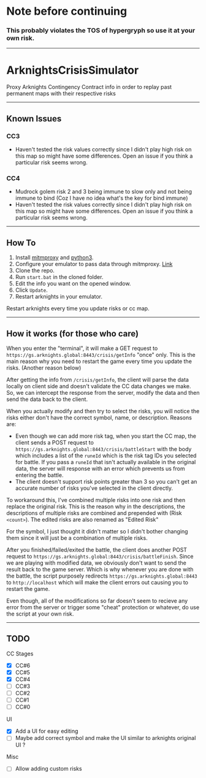 # Note before continuing 

### This probably violates the TOS of hypergryph so use it at your own risk.

____________

# ArknightsCrisisSimulator
Proxy Arknights Contingency Contract info in order to replay past permanent maps with their respective risks
_____
## Known Issues
### CC3
- Haven't tested the risk values correctly since I didn't play high risk on this map so might have some differences. Open an issue if you think a particular risk seems wrong.

### CC4 
- Mudrock golem risk 2 and 3 being immune to slow only and not being immune to bind (Coz I have no idea what's the key for bind immune)
- Haven't tested the risk values correctly since I didn't play high risk on this map so might have some differences. Open an issue if you think a particular risk seems wrong.
_____
## How To

1. Install [mitmproxy](https://mitmproxy.org/) and [python3](https://www.python.org/downloads/).
2. Configure your emulator to pass data through mitmproxy. [Link](https://docs.mitmproxy.org/stable/overview-getting-started/)
3. Clone the repo.
4. Run `start.bat` in the cloned folder.
5. Edit the info you want on the opened window.
6. Click `Update`.
7. Restart arknights in your emulator.

Restart arknights every time you update risks or cc map.

_____
## How it works (for those who care)

When you enter the "terminal", it will make a GET request to `https://gs.arknights.global:8443/crisis/getInfo` "once" only. This is the main reason why you need to restart the game every time you update the risks. (Another reason below)

After getting the info from `/crisis/getInfo`, the client will parse the data locally on client side and doesn't validate the CC data changes we make. So, we can intercept the response from the server, modify the data and then send the data back to the client.

When you actually modify and then try to select the risks, you will notice the risks either don't have the correct symbol, name, or description. Reasons are:

- Even though we can add more risk tag, when you start the CC map, the client sends a POST request to `https://gs.arknights.global:8443/crisis/battleStart` with the body which includes a list of the `runeId` which is the risk tag IDs you selected for battle. If you pass a `runeId` that isn't actually available in the original data, the server will response with an error which prevents us from entering the battle.
- The client doesn't support risk points greater than 3 so you can't get an accurate number of risks you've selected in the client directly.

To workaround this, I've combined multiple risks into one risk and then replace the original risk. This is the reason why in the descriptions, the descriptions of multiple risks are combined and prepended with (Risk `<count>`). The edited risks are also renamed as "Edited Risk"

For the symbol, I just thought it didn't matter so I didn't bother changing them since it will just be a combination of multiple risks.

After you finished/failed/exited the battle, the client does another POST request to `https://gs.arknights.global:8443/crisis/battleFinish`. Since we are playing with modified data, we obviously don't want to send the result back to the game server. Which is why whenever you are done with the battle, the script purposely redirects `https://gs.arknights.global:8443` to `http://localhost` which will make the client errors out causing you to restart the game.

Even though, all of the modifications so far doesn't seem to recieve any error from the server or trigger some "cheat" protection or whatever, do use the script at your own risk.
______
## TODO

CC Stages

- [x] CC#6
- [x] CC#5
- [x] CC#4
- [ ] CC#3
- [ ] CC#2
- [ ] CC#1
- [ ] CC#0

UI
- [x] Add a UI for easy editing
- [ ] Maybe add correct symbol and make the UI similar to arknights original UI ?

Misc
- [ ] Allow adding custom risks